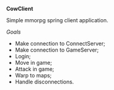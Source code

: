 **CowClient**

Simple mmorpg spring client application.

_Goals_

- Make connection to ConnectServer;
- Make connection to GameServer;
- Login;
- Move in game;
- Attack in game;
- Warp to maps;
- Handle disconnections.

